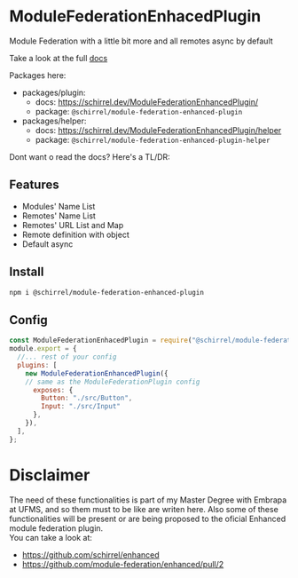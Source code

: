 # ModuleFederationEnhacedPlugin
Module Federation with a little bit more and all remotes async by default

Take a look at the full [docs](https://schirrel.dev/ModuleFederationEnhancedPlugin/)


Packages here:
- packages/plugin: 
   - docs: https://schirrel.dev/ModuleFederationEnhancedPlugin/
   - package: `@schirrel/module-federation-enhanced-plugin`
- packages/helper:
   - docs: https://schirrel.dev/ModuleFederationEnhancedPlugin/helper
   - package: `@schirrel/module-federation-enhanced-plugin-helper`



Dont want o read the docs? Here's a TL/DR:

## Features
- Modules' Name List
- Remotes' Name List
- Remotes' URL List and Map
- Remote definition with object
- Default async 


## Install
```sh
npm i @schirrel/module-federation-enhanced-plugin
```

## Config
```js
const ModuleFederationEnhacedPlugin = require("@schirrel/module-federation-enhanced-plugin");
module.export = {
  //... rest of your config
  plugins: [
    new ModuleFederationEnhancedPlugin({
    // same as the ModuleFederationPlugin config
      exposes: {
        Button: "./src/Button",
        Input: "./src/Input"
      },
    }),
  ],
};
```

# Disclaimer
The need of these functionalities is part of my Master Degree with Embrapa at UFMS, and so them must to be like are writen here.
Also some of these functionalities will be present or are being proposed to the oficial Enhanced module federation plugin.  
You can take a look at:
- https://github.com/schirrel/enhanced
- https://github.com/module-federation/enhanced/pull/2
